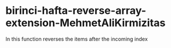 # birinci-hafta-reverse-array-extension-MehmetAliKirmizitas
In this function reverses the items after the incoming index
